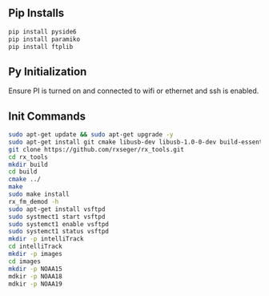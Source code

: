## Pip Installs
```sh
pip install pyside6
pip install paramiko
pip install ftplib
```

## Py Initialization
Ensure PI is turned on and connected to wifi or ethernet and ssh is enabled. 

## Init Commands
```sh
sudo apt-get update && sudo apt-get upgrade -y
sudo apt-get install git cmake libusb-dev libusb-1.0-0-dev build-essential
git clone https://github.com/rxseger/rx_tools.git
cd rx_tools
mkdir build
cd build
cmake ../
make 
sudo make install
rx_fm_demod -h
sudo apt-get install vsftpd
sudo systmect1 start vsftpd
sudo systemct1 enable vsftpd
sudo systemct1 status vsftpd
mkdir -p intelliTrack
cd intelliTrack
mkdir -p images
cd images
mkdir -p NOAA15
mdkir -p NOAA18
mdkir -p NOAA19
```